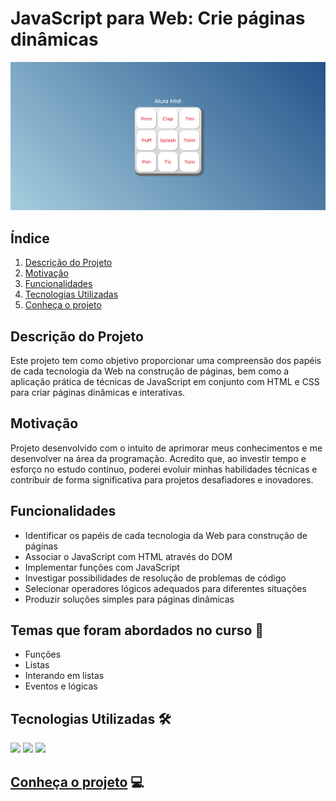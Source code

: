 # JavaScript para Web: Crie páginas dinâmicas

![](images/print.png)


## Índice
1. [Descrição do Projeto](#descrição-do-projeto)
2. [Motivação](#motivação)
3. [Funcionalidades](#funcionalidades)
5. [Tecnologias Utilizadas](#tecnologias-utilizadas)
10. [Conheça o projeto](#Conheça-o-projeto)

## Descrição do Projeto
Este projeto tem como objetivo proporcionar uma compreensão dos papéis de cada tecnologia da Web na construção de páginas, bem como a aplicação prática de técnicas de JavaScript em conjunto com HTML e CSS para criar páginas dinâmicas e interativas.

## Motivação
Projeto desenvolvido com o intuito de aprimorar meus conhecimentos e me desenvolver na área da programação. Acredito que, ao investir tempo e esforço no estudo contínuo, poderei evoluir minhas habilidades técnicas e contribuir de forma significativa para projetos desafiadores e inovadores.

## Funcionalidades
- Identificar os papéis de cada tecnologia da Web para construção de páginas
- Associar o JavaScript com HTML através do DOM
- Implementar funções com JavaScript
- Investigar possibilidades de resolução de problemas de código
- Selecionar operadores lógicos adequados para diferentes situações
- Produzir soluções simples para páginas dinâmicas

## Temas que foram abordados no curso 📝
- Funções
- Listas
- Interando em listas
- Eventos e lógicas

## Tecnologias Utilizadas 🛠️
<img src="https://img.shields.io/badge/HTML5-E34F26?style=for-the-badge&logo=html5&logoColor=white" />
<img src="https://img.shields.io/badge/CSS3-1572B6?style=for-the-badge&logo=css3&logoColor=white" />
<img src="https://img.shields.io/badge/JavaScript-F7DF1E?style=for-the-badge&logo=javascript&logoColor=black" />



## [Conheça o projeto](https://antonybsb.github.io/projetoMidi/) 💻

